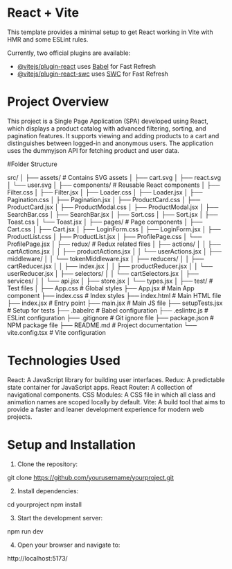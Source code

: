# React + Vite

This template provides a minimal setup to get React working in Vite with HMR and some ESLint rules.

Currently, two official plugins are available:

- [@vitejs/plugin-react](https://github.com/vitejs/vite-plugin-react/blob/main/packages/plugin-react/README.md) uses [Babel](https://babeljs.io/) for Fast Refresh
- [@vitejs/plugin-react-swc](https://github.com/vitejs/vite-plugin-react-swc) uses [SWC](https://swc.rs/) for Fast Refresh

# Project Overview

This project is a Single Page Application (SPA) developed using React, which displays a product catalog with advanced filtering, sorting, and pagination features. It supports viewing and adding products to a cart and distinguishes between logged-in and anonymous users. The application uses the dummyjson API for fetching product and user data.

#Folder Structure

src/
│
├── assets/ # Contains SVG assets
│ ├── cart.svg
│ ├── react.svg
│ └── user.svg
│
├── components/ # Reusable React components
│ ├── Filter.css
│ ├── Filter.jsx
│ ├── Loader.css
│ ├── Loader.jsx
│ ├── Pagination.css
│ ├── Pagination.jsx
│ ├── ProductCard.css
│ ├── ProductCard.jsx
│ ├── ProductModal.css
│ ├── ProductModal.jsx
│ ├── SearchBar.css
│ ├── SearchBar.jsx
│ ├── Sort.css
│ ├── Sort.jsx
│ ├── Toast.css
│ └── Toast.jsx
│
├── pages/ # Page components
│ ├── Cart.css
│ ├── Cart.jsx
│ ├── LoginForm.css
│ ├── LoginForm.jsx
│ ├── ProductList.css
│ ├── ProductList.jsx
│ ├── ProfilePage.css
│ └── ProfilePage.jsx
│
├── redux/ # Redux related files
│ ├── actions/
│ │ ├── cartActions.jsx
│ │ ├── productActions.jsx
│ │ └── userActions.jsx
│ ├── middleware/
│ │ └── tokenMiddleware.jsx
│ ├── reducers/
│ │ ├── cartReducer.jsx
│ │ ├── index.jsx
│ │ ├── productReducer.jsx
│ │ └── userReducer.jsx
│ ├── selectors/
│ │ └── cartSelectors.jsx
│ ├── services/
│ │ └── api.jsx
│ ├── store.jsx
│ └── types.jsx
│
├── test/ # Test files
│
├── App.css # Global styles
├── App.jsx # Main App component
├── index.css # Index styles
├── index.html # Main HTML file
├── index.jsx # Entry point
├── main.jsx # Main JS file
├── setupTests.jsx # Setup for tests
├── .babelrc # Babel configuration
├── .eslintrc.js # ESLint configuration
├── .gitignore # Git ignore file
├── package.json # NPM package file
├── README.md # Project documentation
└── vite.config.tsx # Vite configuration

# Technologies Used

React: A JavaScript library for building user interfaces.
Redux: A predictable state container for JavaScript apps.
React Router: A collection of navigational components.
CSS Modules: A CSS file in which all class and animation names are scoped locally by default.
Vite: A build tool that aims to provide a faster and leaner development experience for modern web projects.

# Setup and Installation

1. Clone the repository:

git clone https://github.com/yourusername/yourproject.git

2. Install dependencies:

cd yourproject
npm install

3. Start the development server:

npm run dev

4. Open your browser and navigate to:

http://localhost:5173/
